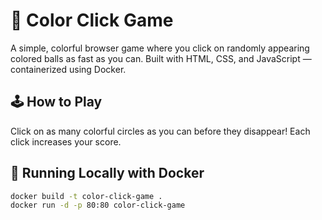# 🎯 Color Click Game

A simple, colorful browser game where you click on randomly appearing colored balls as fast as you can. Built with HTML, CSS, and JavaScript — containerized using Docker.

## 🕹️ How to Play
Click on as many colorful circles as you can before they disappear! Each click increases your score.

## 🚀 Running Locally with Docker

```bash
docker build -t color-click-game .
docker run -d -p 80:80 color-click-game
